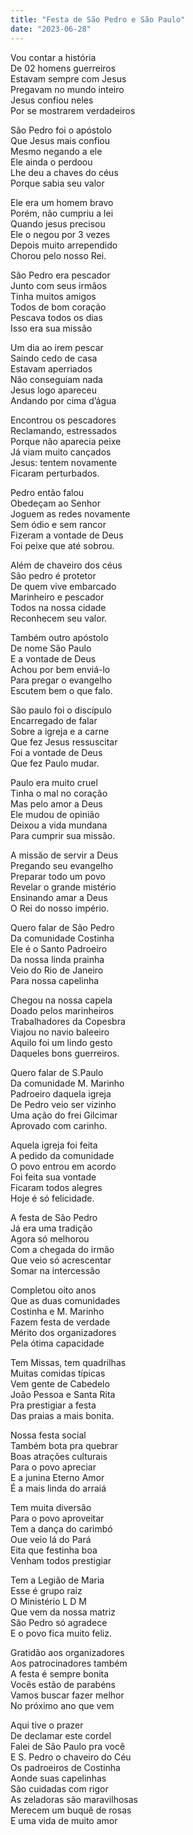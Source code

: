 ```yaml
---
title: "Festa de São Pedro e São Paulo"
date: "2023-06-28"
---
```


Vou contar a história  
De 02 homens guerreiros  
Estavam sempre com Jesus  
Pregavam no mundo inteiro  
Jesus confiou neles  
Por se mostrarem verdadeiros  

São Pedro foi o apóstolo  
Que Jesus mais confiou  
Mesmo negando a ele  
Ele ainda o perdoou  
Lhe deu a chaves do céus  
Porque sabia seu valor  

Ele era um homem bravo  
Porém, não cumpriu a lei  
Quando jesus precisou  
Ele o negou por 3 vezes  
Depois muito arrependido  
Chorou pelo nosso Rei.  

São Pedro era pescador  
Junto com seus irmãos  
Tinha muitos amigos  
Todos de bom coração  
Pescava todos os dias  
Isso era sua missão  

<!-- pagebreak -->

Um dia ao irem pescar  
Saindo cedo de casa  
Estavam aperriados  
Não conseguiam nada  
Jesus logo apareceu  
Andando por cima d’água  

Encontrou os pescadores  
Reclamando, estressados  
Porque não aparecia peixe  
Já viam muito cançados  
Jesus: tentem novamente  
Ficaram perturbados.  

Pedro então falou  
Obedeçam ao Senhor  
Joguem as redes novamente  
Sem ódio e sem rancor  
Fizeram a vontade de Deus  
Foi peixe que até sobrou.  

Além de chaveiro dos céus  
São pedro é protetor  
De quem vive embarcado  
Marinheiro e pescador  
Todos na nossa cidade  
Reconhecem seu valor.  

<!-- pagebreak -->

Também outro apóstolo  
De nome São Paulo  
E a vontade de Deus  
Achou por bem enviá-lo  
Para pregar o evangelho  
Escutem bem o que falo.  

São paulo foi o discípulo  
Encarregado de falar  
Sobre a igreja e a carne  
Que fez Jesus ressuscitar  
Foi a vontade de Deus  
Que fez Paulo mudar.  

Paulo era muito cruel  
Tinha o mal no coração  
Mas pelo amor a Deus  
Ele mudou de opinião  
Deixou a vida mundana  
Para cumprir sua missão.  

A missão de servir a Deus  
Pregando seu evangelho  
Preparar todo um povo  
Revelar o grande mistério  
Ensinando amar a Deus  
O Rei do nosso império.  

<!-- pagebreak -->

Quero falar de São Pedro  
Da comunidade Costinha  
Ele é o Santo Padroeiro  
Da nossa linda prainha  
Veio do Rio de Janeiro  
Para nossa  capelinha  

Chegou na nossa capela  
Doado pelos marinheiros  
Trabalhadores da  Copesbra  
Viajou no navio baleeiro  
Aquilo foi um lindo gesto  
Daqueles bons guerreiros.  

Quero falar de S.Paulo  
Da comunidade M. Marinho  
Padroeiro daquela igreja  
De Pedro veio ser vizinho  
Uma ação do frei Gilcimar  
Aprovado com carinho.  

Aquela igreja foi feita  
A pedido da comunidade  
O povo entrou em acordo  
Foi feita sua vontade  
Ficaram todos alegres  
Hoje é só felicidade.  

<!-- pagebreak -->

A festa de São Pedro  
Já era uma tradição  
Agora só melhorou  
Com a chegada do irmão  
Que veio só acrescentar  
Somar na intercessão  

Completou oito anos  
Que as duas comunidades  
Costinha e M. Marinho  
Fazem festa de verdade  
Mérito dos organizadores  
Pela ótima capacidade  

Tem Missas, tem quadrilhas  
Muitas comidas típicas  
Vem gente de Cabedelo  
João Pessoa e Santa Rita  
Pra prestigiar a festa  
Das praias a mais bonita.  

Nossa festa social  
Também bota pra quebrar  
Boas atrações culturais  
Para o povo apreciar  
E a junina Eterno Amor  
É a mais linda do arraiá  

Tem muita diversão  
Para o povo aproveitar  
Tem a dança do carimbó  
Oue veio lá do Pará  
Eita que festinha boa  
Venham todos prestigiar  

Tem a Legião de Maria  
Esse é grupo raiz  
O Ministério L D M  
Que vem da nossa matriz  
São Pedro só agradece  
E o povo fica muito feliz.  

Gratidão aos organizadores  
Aos patrocinadores também  
A festa é sempre bonita  
Vocês estão de parabéns  
Vamos buscar fazer melhor  
No próximo ano que vem  

Aqui tive o prazer  
De declamar este cordel  
Falei de São Paulo pra você  
E S. Pedro o chaveiro do Céu  
Os padroeiros de Costinha  
Aonde suas capelinhas  
São cuidadas com rigor  
As zeladoras são maravilhosas  
Merecem um buquê de rosas  
E uma vida de muito amor  
